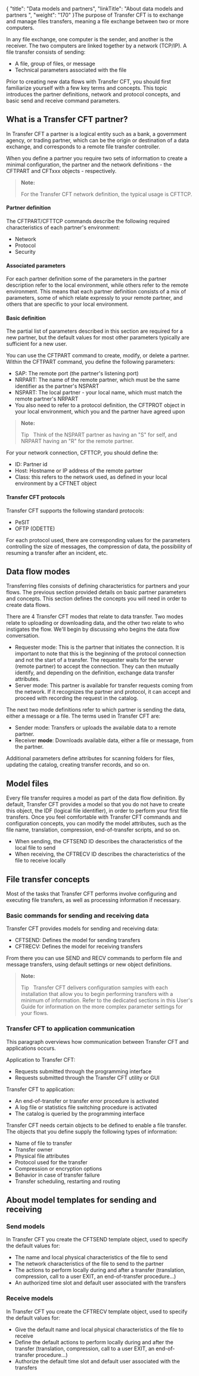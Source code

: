 {
    "title": "Data models and partners",
    "linkTitle": "About data models and partners ",
    "weight": "170"
}The purpose of <span class="mc-variable axway_variables.Component_Short_Name variable">Transfer CFT</span> is to exchange and
manage files transfers, meaning a file
exchange between two or more computers.

In any file exchange, one computer is the sender,
and another is the receiver. The two computers are linked together by
a network (TCP/IP). A file transfer consists of sending:

-   A file, group of
    files, or message
-   Technical parameters
    associated with the file

Prior to creating new data flows with <span class="mc-variable axway_variables.Component_Short_Name variable">Transfer CFT</span>, you should first familiarize yourself with a few key terms and concepts. This topic introduces the partner definitions, network and protocol concepts, and basic send and receive command parameters.

<span id="Defining_partners__Start_here"></span><span id="CFTPART___Definition_of_a_Partner"></span>

## What is a <span class="mc-variable axway_variables.Component_Short_Name variable">Transfer CFT</span> partner?

In <span class="mc-variable axway_variables.Component_Short_Name variable">Transfer CFT</span> a partner is
a logical entity such as a bank, a government agency, or trading partner, which can
be the origin or destination of a data exchange, and corresponds
to a remote file transfer controller.

When you define a partner you require two sets of information to create a minimal configuration, the partner and the network definitions - the CFTPART and CFTxxx objects - respectively.

> **Note:**
>
> For the Transfer CFT network definition, the typical usage is CFTTCP.

#### Partner definition

The CFTPART/CFTTCP commands describe the following required characteristics of each partner's environment:

-   Network
-   Protocol
-   Security

<span id="Associated_configuration_parameters"></span>

#### Associated parameters

For each partner definition some of the parameters in the partner description
refer to the local environment, while others refer to the remote environment. This means that each partner definition consists of a mix of parameters, some of which relate expressly to your remote partner, and others that are specific to your local environment.

#### Basic definition

The partial list of parameters described in this section are required for a new partner, but the default values for most other parameters typically are sufficient for a new user.

You can use the CFTPART command to create, modify, or delete a partner. Within the CFTPART command, you define the following parameters:

-   SAP: The remote port (the partner's listening port)
-   NRPART: The name of the remote partner, which must be the same identifier as the partner's NSPART
-   NSPART: The local partner - your local name, which must match the remote partner's NRPART
-   You also need to refer to a protocol definition, the CFTPROT object in your local environment, which you and the partner have agreed upon

> **Note:**
>
> Tip  
> Think of the NSPART partner as having an "S" for self, and NRPART having an "R" for the remote partner.

For your network connection, CFTTCP, you should define the:

-   ID: Partner id
-   Host: Hostname or IP address of the remote partner
-   Class: this refers to the network used, as defined in your local environment by a CFTNET object

#### <span class="mc-variable axway_variables.Component_Short_Name variable">Transfer CFT</span> protocols

<span class="mc-variable axway_variables.Component_Short_Name variable">Transfer CFT</span> supports the following standard protocols:

-   PeSIT
-   OFTP
    (ODETTE)

For each protocol used, there are corresponding values for the
parameters controlling the size of messages, the compression
of data, the possibility of resuming a transfer after an incident, etc.

## Data flow modes

Transferring files consists of defining characteristics for partners and your flows. The previous section provided details on basic partner parameters and concepts. This section defines the concepts you will need in order to create data flows.

There are 4 <span class="mc-variable axway_variables.Component_Short_Name variable">Transfer CFT</span> modes that relate to data transfer. Two modes relate to uploading or downloading data, and the other two relate to who instigates the flow. We'll begin by discussing who begins the data flow conversation.

-   <span class="bold_in_para">Requester mode</span>: This is the partner that initiates the connection. It is important to note that <span class="italic_in_para">this </span>is the beginning<span class="italic_in_para"> </span>of the<span class="italic_in_para"> protocol </span>connection and not the start of a transfer. The requester waits for the server (remote partner) to accept the connection. They can then mutually identify, and depending on the definition, exchange data transfer attributes.
-   <span class="bold_in_para">Server mode</span>: This partner is available for transfer requests coming from the network. If it recognizes the partner and protocol, it can accept and proceed with recording the request in the catalog.

The next two mode definitions refer to which partner is sending the data, either a message or a file. The terms used in <span class="mc-variable axway_variables.Component_Short_Name variable">Transfer CFT</span> are:

-   <span class="bold_in_para">Sender mode</span>: Transfers or uploads the available data to a remote partner.
-   <span class="bold_in_para">Receiver</span> **mode**: Downloads available data, either a file or message, from the partner.

Additional parameters define attributes for scanning folders for files, updating the catalog, creating transfer records, and so on.

## Model files

Every file transfer requires a model as part of the data flow definition. By default, <span class="mc-variable axway_variables.Component_Short_Name variable">Transfer CFT</span> provides a model so that you do not have to create this object, the IDF (logical file identifier), in order to perform your first file transfers. Once you feel comfortable with <span class="mc-variable axway_variables.Component_Short_Name variable">Transfer CFT</span> commands and configuration concepts, you can modify the model attributes, such as the file name, translation, compression, end-of-transfer scripts, and so on.

-   When sending, the CFTSEND ID describes the characteristics of the local file to send
-   When receiving, the CFTRECV ID describes the characteristics of the file to receive locally

## File transfer concepts

Most of the tasks that <span class="mc-variable axway_variables.Component_Short_Name variable">Transfer CFT</span> performs
involve configuring and executing file transfers, as well as processing
information if necessary.

### Basic commands for sending and receiving data

<span class="mc-variable axway_variables.Component_Short_Name variable">Transfer CFT</span> provides models for sending and receiving data:

-   CFTSEND: Defines the model for sending transfers
-   CFTRECV: Defines the model for receiving transfers

From there you can use SEND and RECV commands to perform file and message transfers, using default settings or new object definitions.

> **Note:**
>
> Tip  
> Transfer CFT delivers configuration samples with each installation that allow you to begin performing transfers with a minimum of information. Refer to the dedicated sections in this User's Guide for information on the more complex parameter settings for your flows.

### <span class="mc-variable axway_variables.Component_Short_Name variable">Transfer CFT</span> to application communication

This paragraph overviews how communication between <span class="mc-variable axway_variables.Component_Short_Name variable">Transfer CFT</span> and applications occurs.

Application to
<span class="mc-variable axway_variables.Component_Short_Name variable">Transfer CFT</span>:

-   Requests
    submitted through the programming interface
-   Requests
    submitted through the <span class="mc-variable axway_variables.Component_Short_Name variable">Transfer CFT</span> utility or GUI

<span class="mc-variable axway_variables.Component_Short_Name variable">Transfer CFT</span> to application:

-   An end-of-transfer
    or transfer error procedure is activated
-   A log file
    or statistics file switching procedure is activated
-   The catalog
    is queried by the programming interface

<span class="mc-variable axway_variables.Component_Short_Name variable">Transfer CFT</span> needs certain objects to be
defined to enable a file transfer. The objects that you define supply
the following types of information:

-   Name of file to
    transfer
-   Transfer owner
-   Physical file attributes
-   Protocol used for
    the transfer
-   Compression or
    encryption options
-   Behavior in case
    of transfer failure
-   Transfer scheduling,
    restarting and routing

<span id="Creating_the_default_SEND_template__Start_here"></span>

## About model templates for sending and receiving

### Send models

In <span class="mc-variable axway_variables.Component_Short_Name variable">Transfer CFT</span> you create the
CFTSEND template object, used to specify the default values for:

-   The name and local
    physical characteristics of the file to send
-   The network characteristics
    of the file to send to the partner
-   The actions to
    perform locally during and after a transfer (translation, compression,
    call to a user EXIT, an end-of-transfer procedure...)
-   An authorized time
    slot and default user associated with the transfers

<span id="CFTSEND_parameter_details"></span>

### 

<span id="Receive_file_parameter_summary"></span>

### Receive models

In <span class="mc-variable axway_variables.Component_Short_Name variable">Transfer CFT</span> you create the
CFTRECV template object, used to specify the default values for:

-   Give the default
    name and local physical characteristics of the file to receive
-   Define the default
    actions to perform locally during and after the transfer (translation,
    compression, call to a user EXIT, an end-of-transfer procedure...)
-   Authorize the default
    time slot and default user associated with the transfers

<span id="Parameters_Associated_with_a_Model_File"></span>

### 
